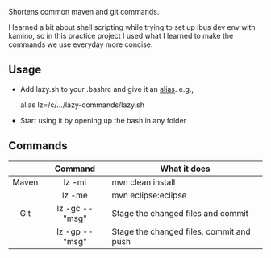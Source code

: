 Shortens common maven and git commands.

I learned a bit about shell scripting while trying to set up ibus dev env with kamino, so in this practice project I used what I learned to make the commands we use everyday more concise.

## Usage
* Add <span>lazy.</span>sh to your .bashrc and give it an [alias](https://askubuntu.com/a/17538). e.g.,
  
   alias lz=/c/.../lazy-commands/lazy.sh
* Start using it by opening up the bash in any folder

## Commands
|        | Command        |  What it does  |
| :----: |:--------------:| -------------- |
| Maven  | lz -mi         | mvn clean install |
|        | lz -me         | mvn eclipse:eclipse |
| Git    | lz -gc --"msg" | Stage the changed files and commit |
|        | lz -gp --"msg" | Stage the changed files, commit and push |


